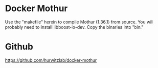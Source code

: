 # Docker Mothur

Use the "makefile" herein to compile Mothur (1.36.1) from source.  You will
probably need to install libboost-io-dev.  Copy the binaries into "bin."

# Github

https://github.com/hurwitzlab/docker-mothur
